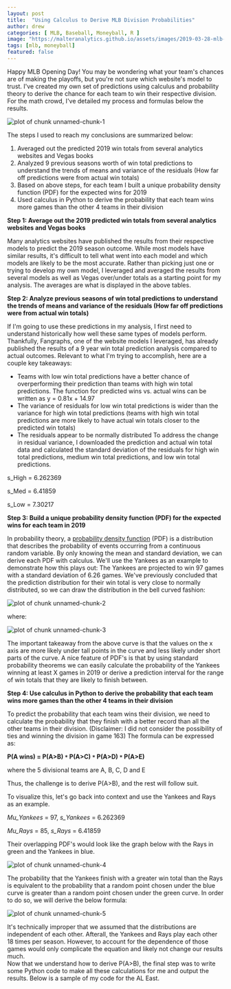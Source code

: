 ```yaml
---
layout: post
title:  "Using Calculus to Derive MLB Division Probabilities"
author: drew
categories: [ MLB, Baseball, Moneyball, R ]
image: "https://malteranalytics.github.io/assets/images/2019-03-28-mlb-playoff-probabilities/image1.png"
tags: [mlb, moneyball]
featured: false
---
```

  
  
Happy MLB Opening Day!  You may be wondering what your team's chances are of making the playoffs, but you're not sure which website's model to trust.  I've created my own set of predictions using calculus and probability theory to derive the chance for each team to win their respective division.  For the math crowd, I've detailed my process and formulas below the results.  



![plot of chunk unnamed-chunk-1](/assets/images/2019-03-28-mlb-playoff-probabilities/image1.png)  



The steps I used to reach my conclusions are summarized below:

1. Averaged out the predicted 2019 win totals from several analytics websites and Vegas books
2. Analyzed 9 previous seasons worth of win total predictions to understand the trends of means and variance of the residuals (How far off predictions were from actual win totals)
3. Based on above steps, for each team I built a unique probability density function (PDF) for the expected wins for 2019
4. Used calculus in Python to derive the probability that each team wins more games than the other 4 teams in their division


**Step 1: Average out the 2019 predicted win totals from several analytics websites and Vegas books**

Many analytics websites have published the results from their respective models to predict the 2019 season outcome.  While most models have similar results, it's difficult to tell what went into each model and which models are likely to be the most accurate.  Rather than picking just one or trying to develop my own model, I leveraged and averaged the results from several models as well as Vegas over/under totals as a starting point for my analysis.  The averages are what is displayed in the above tables.  


**Step 2: Analyze previous seasons of win total predictions to understand the trends of means and variance of the residuals (How far off predictions were from actual win totals)**

If I'm going to use these predictions in my analysis, I first need to understand historically how well these same types of models perform.  Thankfully, Fangraphs, one of the website models I leveraged, has already published the results of a 9 year win total prediction analysis compared to actual outcomes.  Relevant to what I'm trying to accomplish, here are a couple key takeaways:
* Teams with low win total predictions have a better chance of overperforming their prediction than teams with high win total predictions.  The function for predicted wins vs. actual wins can be written as y = 0.81x + 14.97
* The variance of residuals for low win total predictions is wider than the variance for high win total predictions (teams with high win total predictions are more likely to have actual win totals closer to the predicted win totals)
* The residuals appear to be normally distributed
To address the change in residual variance, I downloaded the prediction and actual win total data and calculated the standard deviation of the residuals for high win total predictions, medium win total predictions, and low win total predictions.  


s_High = 6.262369

s_Med = 6.41859

s_Low  = 7.30217



**Step 3: Build a unique probability density function (PDF) for the expected wins for each team in 2019**

In probability theory, a [probability density function](https://en.wikipedia.org/wiki/Probability_density_function) (PDF) is a distribution that describes the probability of events occurring from a continuous random variable.  By only knowing the mean and standard deviation, we can derive each PDF with calculus.  We'll use the Yankees as an example to demonstrate how this plays out: 
The Yankees are projected to win 97 games with a standard deviation of 6.26 games.  We've previously concluded that the prediction distribution for their win total is very close to normally distributed, so we can draw the distribution in the bell curved fashion:


![plot of chunk unnamed-chunk-2](/assets/images/2019-03-28-mlb-playoff-probabilities/image2.png)  

where:

![plot of chunk unnamed-chunk-3](/assets/images/2019-03-28-mlb-playoff-probabilities/image3.png)  


The important takeaway from the above curve is that the values on the x axis are more likely under tall points in the curve and less likely under short parts of the curve.   A nice feature of PDF's is that by using standard probability theorems we can easily calculate the probability of the Yankees winning at least X games in 2019 or derive a prediction interval for the range of win totals that they are likely to finish between. 


**Step 4: Use calculus in Python to derive the probability that each team wins more games than the other 4 teams in their division**

To predict the probability that each team wins their division, we need to calculate the probability that they finish with a better record than all the other teams in their division. (Disclaimer: I did not consider the possibility of ties and winning the division in game 163) The formula can be expressed as:


**P(A wins) = P(A>B) ``*`` P(A>C) ``*`` P(A>D) ``*`` P(A>E)**

where the 5 divisional teams are A, B, C, D and E


Thus, the challenge is to derive P(A>B), and the rest will follow suit. 


To visualize this, let's go back into context and use the Yankees and Rays as an example. 

*Mu_Yankees* = 97, *s_Yankees* = 6.262369

*Mu_Rays* = 85, *s_Rays* = 6.41859


Their overlapping PDF's would look like the graph below with the Rays in green and the Yankees in blue. 


![plot of chunk unnamed-chunk-4](/assets/images/2019-03-28-mlb-playoff-probabilities/image4.png)  




The probability that the Yankees finish with a greater win total than the Rays is equivalent to the probability that a random point chosen under the blue curve is greater than a random point chosen under the green curve.  In order to do so, we will derive the below formula:


![plot of chunk unnamed-chunk-5](/assets/images/2019-03-28-mlb-playoff-probabilities/image5.png)  




It's technically improper that we assumed that the distributions are independent of each other.  Afterall, the Yankees and Rays play each other 18 times per season.  However, to account for the dependence of those games would only complicate the equation and likely not change our results much.  
Now that we understand how to derive P(A>B), the final step was to write some Python code to make all these calculations for me and output the results.  Below is a sample of my code for the AL East. 



